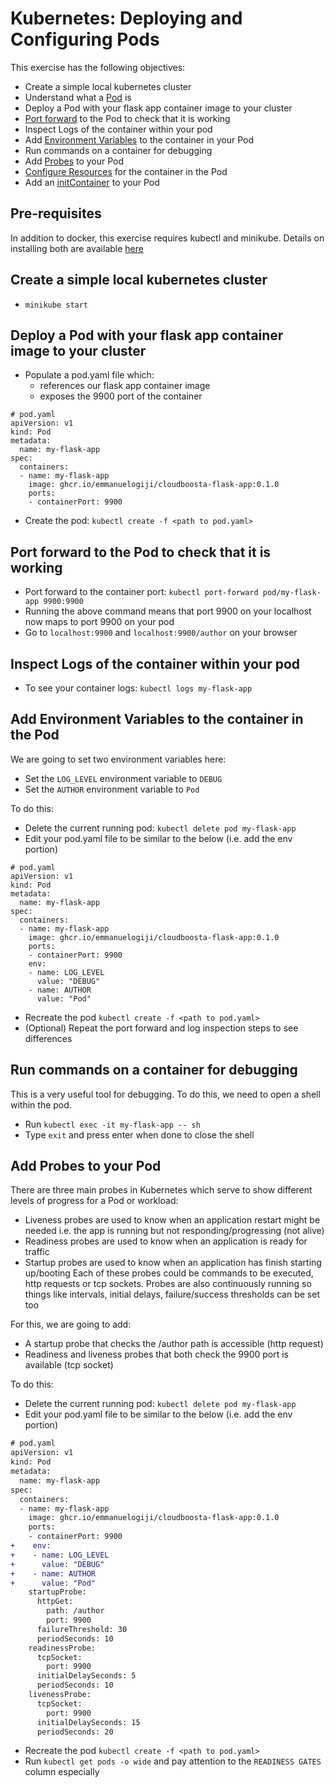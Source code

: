 # Kubernetes: Deploying and Configuring Pods

This exercise has the following objectives:
- Create a simple local kubernetes cluster
- Understand what a [Pod](https://kubernetes.io/docs/concepts/workloads/pods/) is
- Deploy a Pod with your flask app container image to your cluster
- [Port forward](https://kubernetes.io/docs/tasks/access-application-cluster/port-forward-access-application-cluster/) to the Pod to check that it is working
- Inspect Logs of the container within your pod
- Add [Environment Variables](https://kubernetes.io/docs/tasks/inject-data-application/define-environment-variable-container/) to the container in your Pod
- Run commands on a container for debugging
- Add [Probes](https://kubernetes.io/docs/tasks/configure-pod-container/configure-liveness-readiness-startup-probes/) to your Pod
- [Configure Resources](https://kubernetes.io/docs/concepts/configuration/manage-resources-containers/) for the container in the Pod
- Add an [initContainer](https://kubernetes.io/docs/concepts/workloads/pods/init-containers/) to your Pod

## Pre-requisites
In addition to docker, this exercise requires kubectl and minikube. Details on installing both are available [here](https://kubernetes.io/docs/tasks/tools/)

## Create a simple local kubernetes cluster
- `minikube start`

## Deploy a Pod with your flask app container image to your cluster
- Populate a pod.yaml file which:
  - references our flask app container image
  - exposes the 9900 port of the container
```
# pod.yaml
apiVersion: v1
kind: Pod
metadata:
  name: my-flask-app
spec:
  containers:
  - name: my-flask-app
    image: ghcr.io/emmanuelogiji/cloudboosta-flask-app:0.1.0
    ports:
    - containerPort: 9900
```
- Create the pod: `kubectl create -f <path to pod.yaml>`

## Port forward to the Pod to check that it is working
- Port forward to the container port: `kubectl port-forward pod/my-flask-app 9900:9900`
- Running the above command means that port 9900 on your localhost now maps to port 9900 on your pod
- Go to `localhost:9900` and `localhost:9900/author` on your browser

## Inspect Logs of the container within your pod
- To see your container logs: `kubectl logs my-flask-app`

## Add Environment Variables to the container in the Pod
We are going to set two environment variables here:
- Set the `LOG_LEVEL` environment variable to `DEBUG`
- Set the `AUTHOR` environment variable to `Pod`

To do this:
- Delete the current running pod: `kubectl delete pod my-flask-app`
- Edit your pod.yaml file to be similar to the below (i.e. add the env portion)
```
# pod.yaml
apiVersion: v1
kind: Pod
metadata:
  name: my-flask-app
spec:
  containers:
  - name: my-flask-app
    image: ghcr.io/emmanuelogiji/cloudboosta-flask-app:0.1.0
    ports:
    - containerPort: 9900
    env:
    - name: LOG_LEVEL
      value: "DEBUG"
    - name: AUTHOR
      value: "Pod"
```
- Recreate the pod `kubectl create -f <path to pod.yaml>`
- (Optional) Repeat the port forward and log inspection steps to see differences

## Run commands on a container for debugging
This is a very useful tool for debugging. To do this, we need to open a shell within the pod.
- Run `kubectl exec -it my-flask-app -- sh`
- Type `exit` and press enter when done to close the shell

## Add Probes to your Pod
There are three main probes in Kubernetes which serve to show different levels of progress for a Pod or workload:
- Liveness probes are used to know when an application restart might be needed i.e. the app is running but not responding/progressing (not alive)
- Readiness probes are used to know when an application is ready for traffic
- Startup probes are used to know when an application has finish starting up/booting
Each of these probes could be commands to be executed, http requests or tcp sockets. Probes are also continuously running so things like intervals, initial delays, failure/success thresholds can be set too

For this, we are going to add:
- A startup probe that checks the /author path is accessible (http request)
- Readiness and liveness probes that both check the 9900 port is available (tcp socket)

To do this:
- Delete the current running pod: `kubectl delete pod my-flask-app`
- Edit your pod.yaml file to be similar to the below (i.e. add the env portion)
```diff
# pod.yaml
apiVersion: v1
kind: Pod
metadata:
  name: my-flask-app
spec:
  containers:
  - name: my-flask-app
    image: ghcr.io/emmanuelogiji/cloudboosta-flask-app:0.1.0
    ports:
    - containerPort: 9900
+    env:
+    - name: LOG_LEVEL
+      value: "DEBUG"
+    - name: AUTHOR
+      value: "Pod"
    startupProbe:
      httpGet:
        path: /author
        port: 9900
      failureThreshold: 30
      periodSeconds: 10
    readinessProbe:
      tcpSocket:
        port: 9900
      initialDelaySeconds: 5
      periodSeconds: 10
    livenessProbe:
      tcpSocket:
        port: 9900
      initialDelaySeconds: 15
      periodSeconds: 20
```
- Recreate the pod `kubectl create -f <path to pod.yaml>`
- Run `kubectl get pods -o wide` and pay attention to the `READINESS GATES` column especially